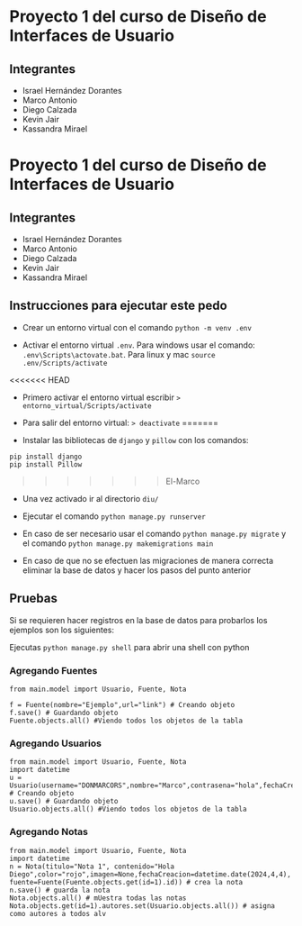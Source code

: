 # Proyecto 1 del curso de Diseño de Interfaces de Usuario

## Integrantes
- Israel Hernández Dorantes
- Marco Antonio
- Diego Calzada
- Kevin Jair
- Kassandra Mirael

# Proyecto 1 del curso de Diseño de Interfaces de Usuario

## Integrantes
- Israel Hernández Dorantes
- Marco Antonio
- Diego Calzada
- Kevin Jair
- Kassandra Mirael

## Instrucciones para ejecutar este pedo
- Crear un entorno virtual con el comando `python -m venv .env`
 
- Activar el entorno virtual `.env`. Para windows usar el comando: `.env\Scripts\actovate.bat`. Para linux y mac `source .env/Scripts/activate`

<<<<<<< HEAD
- Primero activar el entorno virtual escribir `> entorno_virtual/Scripts/activate`

- Para salir del entorno virtual: `> deactivate`
=======
- Instalar las bibliotecas de `django` y `pillow` con los comandos:
```
pip install django
pip install Pillow
```
>>>>>>> El-Marco

- Una vez activado ir al directorio `diu/`

- Ejecutar el comando
```python manage.py runserver```

- En caso de ser necesario usar el comando `python manage.py migrate` y el comando `python manage.py makemigrations main`
- En caso de que no se efectuen las migraciones de manera correcta eliminar la base de datos y hacer los pasos del punto anterior


## Pruebas

Si se requieren hacer registros en la base de datos para probarlos los ejemplos son los siguientes:

Ejecutas `python manage.py shell` para abrir una shell con python

### Agregando Fuentes
```
from main.model import Usuario, Fuente, Nota

f = Fuente(nombre="Ejemplo",url="link") # Creando objeto
f.save() # Guardando objeto
Fuente.objects.all() #Viendo todos los objetos de la tabla
```
### Agregando Usuarios
```
from main.model import Usuario, Fuente, Nota
import datetime
u = Usuario(username="DONMARCORS",nombre="Marco",contrasena="hola",fechaCreacion=datetime.date(2024,4,4),tipo=1,correo="marcoantonioriverasilva@ciencias.unam.mx") # Creando objeto
u.save() # Guardando objeto
Usuario.objects.all() #Viendo todos los objetos de la tabla
```
### Agregando Notas
```
from main.model import Usuario, Fuente, Nota
import datetime
n = Nota(titulo="Nota 1", contenido="Hola Diego",color="rojo",imagen=None,fechaCreacion=datetime.date(2024,4,4), fuente=Fuente(Fuente.objects.get(id=1).id)) # crea la nota
n.save() # guarda la nota
Nota.objects.all() # mUestra todas las notas
Nota.objects.get(id=1).autores.set(Usuario.objects.all()) # asigna como autores a todos alv
```


